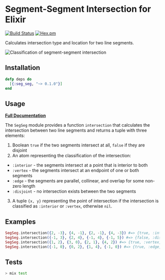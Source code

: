# Segment-Segment Intersection for Elixir

[![Build Status](https://travis-ci.org/pkinney/segseg_ex.svg?branch=master)](https://travis-ci.org/pkinney/segseg_ex)
[![Hex.pm](https://img.shields.io/hexpm/v/seg_seg.svg)](https://hex.pm/packages/seg_seg)

Calculates intersection type and location for two line segments.

![Classification of segment-segment intersection](http://i.imgbox.com/hO3zHfNR.png)

## Installation

```elixir
defp deps do
  [{:seg_seg, "~> 0.1.0"}]
end
```

## Usage

**[Full Documentation](https://hexdocs.pm/seg_seg/SegSeg.html)**

The `SegSeg` module provides a function `intersection` that calculates the
intersection between two line segments and returns a tuple with three elements:

1. Boolean `true` if the two segments intersect at all, `false` if they are
   disjoint
2. An atom representing the classification of the intersection:
  * `:interior` - the segments intersect at a point that is interior to both
  * `:vertex` - the segments intersect at an endpoint of one or both segments
  * `:edge` - the segments are parallel, collinear, and overlap for some non-zero
            length
  * `:disjoint` - no intersection exists between the two segments
3. A tuple `{x, y}` representing the point of intersection if the intersection
   is classified as `:interior` or `:vertex`, otherwise `nil`.

## Examples

```elixir
SegSeg.intersection({2, -3}, {4, -1}, {2, -1}, {4, -3}) #=> {true, :interior, {3.0, -2.0}}
SegSeg.intersection({-1, 3}, {2, 4}, {-1, 4}, {-1, 5}) #=> {false, :disjoint, nil}
SegSeg.intersection({1, 2}, {3, 0}, {2, 1}, {4, 2}) #=> {true, :vertex, {2, 1}}
SegSeg.intersection({-1, 0}, {0, 2}, {1, 4}, {-1, 0}) #=> {true, :edge, nil}
```

## Tests

```bash
> mix test
```

